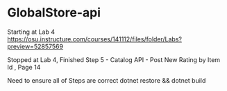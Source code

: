 # GlobalStore-api
Starting at Lab 4 
https://osu.instructure.com/courses/141112/files/folder/Labs?preview=52857569

Stopped at Lab 4, Finished Step 5 - Catalog API - Post New Rating by Item Id , Page 14

Need to ensure all of Steps are correct
dotnet restore && dotnet build